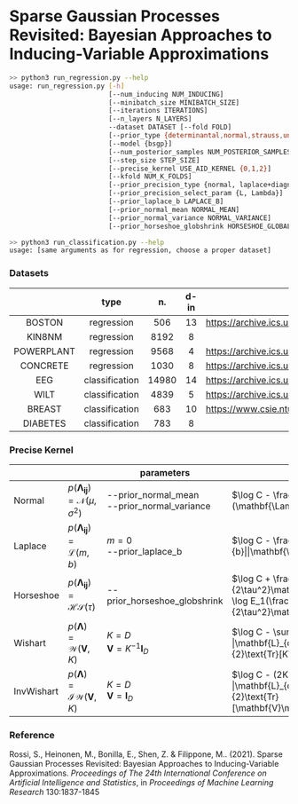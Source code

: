 # Sparse Gaussian Processes Revisited: Bayesian Approaches to Inducing-Variable Approximations

```bash
>> python3 run_regression.py --help
usage: run_regression.py [-h] 
                         [--num_inducing NUM_INDUCING]
                         [--minibatch_size MINIBATCH_SIZE]
                         [--iterations ITERATIONS] 
                         [--n_layers N_LAYERS]
                         --dataset DATASET [--fold FOLD]
                         [--prior_type {determinantal,normal,strauss,uniform}]
                         [--model {bsgp}]
                         [--num_posterior_samples NUM_POSTERIOR_SAMPLES]
                         [--step_size STEP_SIZE]
                         [--precise_kernel USE_AID_KERNEL {0,1,2}]
                         [--kfold NUM_K_FOLDS]
                         [--prior_precision_type {normal, laplace+diagnormal, horseshoe+diagnormal, wishart, invwishart}]
                         [--prior_precision_select_param {L, Lambda}]
                         [--prior_laplace_b LAPLACE_B]
                         [--prior_normal_mean NORMAL_MEAN]
                         [--prior_normal_variance NORMAL_VARIANCE]
                         [--prior_horseshoe_globshrink HORSESHOE_GLOBAL_SHRINKAGE]

>> python3 run_classification.py --help
usage: [same arguments as for regression, choose a proper dataset]
```

### Datasets

|            |      type      |   n.  | d-in |                                                                     |
|:----------:|:--------------:|:-----:|:----:|---------------------------------------------------------------------|
|     BOSTON |     regression |   506 |   13 | https://archive.ics.uci.edu/ml/datasets/Housing                     |
|     KIN8NM |     regression |  8192 |    8 |                                                                     |
| POWERPLANT |     regression |  9568 |    4 | https://archive.ics.uci.edu/dataset/294/combined+cycle+power+plant  |
|   CONCRETE |     regression |  1030 |    8 | https://archive.ics.uci.edu/dataset/165/concrete+compressive+strength |
|        EEG | classification | 14980 |   14 | https://archive.ics.uci.edu/dataset/264/eeg+eye+state               |
|       WILT | classification |  4839 |    5 | https://archive.ics.uci.edu/dataset/285/wilt                        |
|     BREAST | classification |   683 |   10 | https://www.csie.ntu.edu.tw/~cjlin/libsvmtools/datasets/binary.html |                                                                |
| DIABETES   | classification |   783 |    8 | 

### Precise Kernel

|            |                                                         | parameters                                         | log-pdf                                                                                                   |
|------------|---------------------------------------------------------|----------------------------------------------------|-----------------------------------------------------------------------------------------------------------|
| Normal     | $p(\mathbf{\Lambda_{ij}}) = \mathcal{N}(\mu, \sigma^2)$ | --prior_normal_mean <br /> --prior_normal_variance | $\log C - \frac{1}{2\sigma^2}(\mathbf{\Lambda_{ij}} - \mu)^2$                                             |
| Laplace    | $p(\mathbf{\Lambda_{ij}}) = \mathcal{L}(m,b)$           | $m = 0$  <br /> --prior_laplace_b                  | $\log C - \frac{1}{b}\|\|\mathbf{\Lambda_{ij}} - m\|\|_1$                                                 |
| Horseshoe  | $p(\mathbf{\Lambda_{ij}}) = \mathcal{HS}(\tau)$         | --prior_horseshoe_globshrink                       | $\log C + \frac{1}{2\tau^2}\mathbf{\Lambda_{ij}}^2 + \log E_1(\frac{1}{2\tau^2}\mathbf{\Lambda_{ij}}^2)$  |
| Wishart    | $p(\mathbf{\Lambda}) = \mathcal{W}(\mathbf{V},K)$       | $K = D$ <br />  $\mathbf{V} = K^{-1}\mathbf{I}_D$  | $\log C - \sum_d{\log \|\mathbf{L}_{dd}\|} - \frac{1}{2}\text{Tr}[K\mathbf{\Lambda}]$                     |
| InvWishart | $p(\mathbf{\Lambda}) = \mathcal{IW}(\mathbf{V},K)$      | $K = D$ <br />  $\mathbf{V} = \mathbf{I}_D$        | $\log C - (2K + 1)\sum_d{\log \|\mathbf{L}_{dd}\|} - \frac{1}{2}\text{Tr}[\mathbf{V}\mathbf{\Lambda}^{-1}]$ |

### Reference
Rossi, S., Heinonen, M., Bonilla, E., Shen, Z. &amp; Filippone, M.. (2021).  Sparse Gaussian Processes Revisited: Bayesian Approaches to Inducing-Variable Approximations. <i>Proceedings of The 24th International Conference on Artificial Intelligence and Statistics</i>, in <i>Proceedings of Machine Learning Research</i> 130:1837-1845 